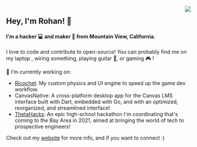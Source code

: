 <a href="#">
<img align="right" src="https://github-readme-stats.vercel.app/api?username=rohan-bansal&show_icons=true&hide_border=true&count_private=true&theme=dracula&hide=issues">
</a>

## Hey, I'm Rohan! 👋

#### I'm a hacker 💻 and maker :hammer: from Mountain View, California. 


I love to code and contribute to open-source! You can probably find me on my laptop , wiring something, playing guitar :guitar:, or gaming :video_game: !

🔭 I’m currently working on:

- [Ricochet](https://github.com/Rohan-Bansal/Ricochet): My custom physics and UI engine to speed up the game dev workflow. 
- CanvasNative: A cross-platform desktop app for the Canvas LMS interface built with Dart, embedded with Go, and with an optimized, reorganized, and streamlined interface!
- [ThetaHacks](https://thetahacks.tech): An epic high-school hackathon I'm coordinating that's coming to the Bay Area in 2021, aimed at bringing the world of tech to prospective engineers!

Check out my [website](https://rbansal.dev) for more info, and if you want to connect :)
